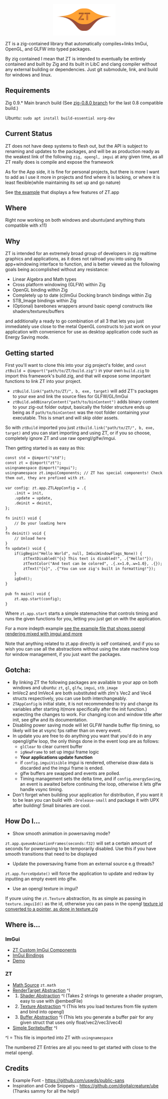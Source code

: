 <p align="center">
  <img width="200" height="100" src="/logo.png">
</p>

ZT is a zig-contained library that automatically compiles+links ImGui, OpenGL, and GLFW into typed packages.

By zig contained I mean that ZT is intended to eventually be entirely contained and built by Zig and its built in
LibC and clang compiler without any external building or dependencies. Just git submodule, link, and build for windows
and linux.

## Requirements

Zig 0.9.* Main branch build (See [zig-0.8.0 branch](https://github.com/JonSnowbd/ZT/tree/zig-0.8.0) for the last 0.8 compatible build.)

Ubuntu: `sudo apt install build-essential xorg-dev`

## Current Status

ZT does not have deep systems to flesh out, but the API is subject to renaming and updates to the packages, and will be as production ready as
the weakest link of the following `zig, opengl, imgui` at any given time, as all ZT really does is compile and expose the framework

As for the App side, it is fine for personal projects, but there is more I want to add as I use
it more in projects and find where it is lacking, or where it is least flexible(while maintaining its set up and go nature)

See [the example](/example/src/main.zig) that displays a few features of ZT.app

## Where

Right now working on both windows and ubuntu(and anything thats compatible with x11)

## Why

ZT is intended for an extremely broad group of developers in zig realtime graphics and applications, as it does not railroad you into
using its app+windowing interface to function, and is better viewed as the following goals being accomplished without
any resistance:

- Linear Algebra and Math types
- Cross platform windowing (GLFW) within Zig
- OpenGL binding within Zig
- Completely up to date (c)ImGui Docking branch bindings within Zig
- STB_Image bindings within Zig
- (Optional) barebones wrappers around basic opengl constructs like shaders/textures/buffers

and additionally a ready to go combination of all 3 that lets you just immediately use close to the metal
OpenGL constructs to just work on your application with convenience for use as desktop application code such as
Energy Saving mode.

## Getting started

First you'll want to clone this into your zig project's folder, and `const ztBuild = @import("path/to/ZT/build.zig")` 
in your own `build.zig` to import this framework's build.zig, and that will expose some important functions
to link ZT into your project.

- `ztBuild.link("path/to/ZT/", b, exe, target)` will add ZT's packages to your exe and link the source files for GLFW/GL/ImGui
- `ztBuild.addBinaryContent("path/to/binContent")` adds binary content to your zig-out folder output, basically the folder structure
ends up being as if `path/to/binContent` was the root folder containing your executable. This is smart and will skip older assets.

So with `ztBuild` imported you just `ztBuild.link("path/to/ZT/", b, exe, target)` and you can start importing and using
ZT, or if you so choose, completely ignore ZT and use raw opengl/glfw/imgui.

Then getting started is as easy as this:

```Zig
const std = @import("std");
const zt = @import("zt");
usingnamespace @import("imgui");
usingnamespace zt.imguiComponents; // ZT has special components! Check them out, they are prefixed with zt.

var config: zt.app.ZTLAppConfig = .{
    .init = init,
    .update = update,
    .deinit = deinit,
};

fn init() void {
    // Do your loading here
}
fn deinit() void {
    // Unload here
}
fn update() void {
    if(igBegin("Hello World", null, ImGuiWindowFlags_None)) {
        ztTextDisabled("{s} This text is disabled!", .{"Hello!"});
        ztTextColor("And text can be colored", .{.x=1.0,.w=1.0}, .{});
        ztText("{s}", .{"You can use zig's built in formatting!"});
    }
    igEnd();
}

pub fn main() void {
    zt.app.start(config);
}
```

Where `zt.app.start` starts a simple statemachine that controls timing and runs the given functions for you, letting
you just get on with the application.

For a more indepth example [see the example file that shows opengl rendering mixed with imgui and more](example/src/main.zig)

Note that anything related to zt.app directly is self contained, and if you so wish you can use all the abstractions without
using the state machine loop for window management, if you just want the packages.

## Gotcha:

- By linking ZT the following packages are available to your app on both windows and ubuntu: `zt`, `gl`, `glfw`, `imgui`, `stb_image`
- ImVec2 and ImVec4 are both substituted with zlm's Vec2 and Vec4 structs respectively, you can use both interchangeably.
- `ZTAppConfig` is initial state, it is not recommended to try and change its variables after starting it(more specifically
after the init function.) expecting the changes to work. For changing icon and window title after init, see glfw and its documentation.
- Disabling power saving mode will let GLFW handle buffer flip timing, so likely will be at vsync fps rather than on every
event.
- In update you are free to do anything you want that you'd do in any opengl/glfw loop, the only things done in the event
loop are as follows:
    - `glClear` to clear current buffer
    - `igNewFrame` to set up imgui frame logic
    - **Your applications update function**
    - if `config.imguiVisible` imgui is rendered, otherwise draw data is discarded and the imgui frame is ended.
    - glfw buffers are swapped and events are polled.
    - Timing management sets the delta time, and if `config.energySaving`, an event is awaited before continuing the loop,
    otherwise it lets glfw handle vsync timing.
- Don't forget when building your application for distribution, if you want it to be lean you can build with `-Drelease-small` and package
it with UPX after building! Small binaries are cool.

## How Do I...

- Show smooth animation in powersaving mode? 

`zt.app.queueAnimationFrames(seconds:f32)` will set a certain amount of seconds for powersaving to be temporarily
disabled. Use this if you have smooth transitions that need to be displayed

- Update the powersaving frame from an external source e.g threads?

`zt.app.forceUpdate()` will force the application to update and redraw by inputting an empty event into glfw.

- Use an opengl texture in imgui?

If youre using the `zt.Texture` abstraction, its as simple as passing in `texture.imguiId()` as the id, otherwise
you can pass in the opengl [texture id converted to a pointer, as done in texture.zig](src/zt/texture.zig)

## Where is...

### ImGui
- [ZT Custom ImGui Components](src/zt/ztImgui.zig)
- [ImGui Bindings](src/imgui.zig)
- [Demo](https://github.com/ocornut/imgui/blob/master/imgui_demo.cpp)

### ZT
- [Math Source](src/zt/zlm/zlm-generic.zig) `zt.math`
- [RenderTarget Abstraction](src/zt/rendertarget.zig) ^I
- 1) [Shader Abstraction](src/zt/shaderprog.zig) ^I (Takes 2 strings to generate a shader program, easy to use with @embedFile)
- 2) [Texture Abstraction](src/zt/texture.zig) ^I (This lets you load textures from file system and bind into opengl)
- 3) [Buffer Abstraction](src/zt/genbuf.zig) ^I (This lets you generate a buffer pair for any given struct that uses only float/vec2/vec3/vec4)
- [Simple Spritebuffer](src/zt/spritebuffer.zig) ^I

^I = This file is imported into ZT with `usingnamespace`

The numbered ZT Entries are all you need to get started with close to the metal opengl.

## Credits

- Example Font - https://github.com/uswds/public-sans
- Inspiration and Code Snippets - https://github.com/digitalcreature/ube (Thanks sammy for all the help!)